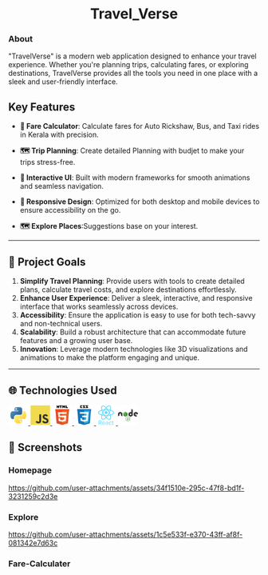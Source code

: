 
<h1 align="center">Travel_Verse</h1>

<h3>About</h3>
"TravelVerse" is a modern web application designed to enhance your travel experience. Whether you're planning trips, calculating fares, or exploring destinations, TravelVerse provides all the tools you need in one place with a sleek and user-friendly interface.

## Key Features

- **🚕 Fare Calculator**: Calculate fares for Auto Rickshaw, Bus, and Taxi rides in Kerala with precision.
- **🗺️ Trip Planning**: Create detailed Planning with budjet to make your trips stress-free.

- **🎨 Interactive UI**: Built with modern frameworks for smooth animations and seamless navigation.
- **📱 Responsive Design**: Optimized for both desktop and mobile devices to ensure accessibility on the go.
- **🗺️ Explore Places**:Suggestions base on your interest.

---

## 🎯 Project Goals

1. **Simplify Travel Planning**: Provide users with tools to create detailed plans, calculate travel costs, and explore destinations effortlessly.
2. **Enhance User Experience**: Deliver a sleek, interactive, and responsive interface that works seamlessly across devices.
3. **Accessibility**: Ensure the application is easy to use for both tech-savvy and non-technical users.
4. **Scalability**: Build a robust architecture that can accommodate future features and a growing user base.
5. **Innovation**: Leverage modern technologies like 3D visualizations and animations to make the platform engaging and unique.

---

## 🌐 Technologies Used

<p>
  <!-- Python -->
  <a href="https://www.python.org/" target="_blank">
    <img src="https://raw.githubusercontent.com/devicons/devicon/master/icons/python/python-original.svg" alt="Python" width="40" height="40"/>
  </a>
  <!-- JavaScript -->
  <a href="https://developer.mozilla.org/en-US/docs/Web/JavaScript" target="_blank">
    <img src="https://raw.githubusercontent.com/devicons/devicon/master/icons/javascript/javascript-original.svg" alt="JavaScript" width="40" height="40"/>
  </a>
  <!-- HTML5 -->
  <a href="https://www.w3.org/html/" target="_blank">
    <img src="https://raw.githubusercontent.com/devicons/devicon/master/icons/html5/html5-original-wordmark.svg" alt="HTML5" width="40" height="40"/>
  </a>
  <!-- CSS3 -->
  <a href="https://www.w3schools.com/css/" target="_blank">
    <img src="https://raw.githubusercontent.com/devicons/devicon/master/icons/css3/css3-original-wordmark.svg" alt="CSS3" width="40" height="40"/>
  </a>
  <!-- React -->
  <a href="https://reactjs.org/" target="_blank">
    <img src="https://raw.githubusercontent.com/devicons/devicon/master/icons/react/react-original-wordmark.svg" alt="React" width="40" height="40"/>
  </a>
  <!-- Node.js -->
  <a href="https://nodejs.org/" target="_blank">
    <img src="https://raw.githubusercontent.com/devicons/devicon/master/icons/nodejs/nodejs-original-wordmark.svg" alt="Node.js" width="40" height="40"/>
  </a>
</p>



## 📸 Screenshots

### Homepage




https://github.com/user-attachments/assets/34f1510e-295c-47f8-bd1f-3231259c2d3e


### Explore







https://github.com/user-attachments/assets/1c5e533f-e370-43ff-af8f-081342e7d63c


### Fare-Calculater



